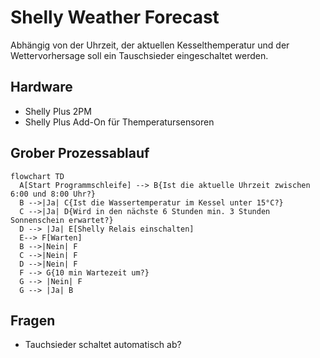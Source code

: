 # Shelly Weather Forecast
Abhängig von der Uhrzeit, der aktuellen Kesselthemperatur und der Wettervorhersage soll ein Tauschsieder eingeschaltet werden. 

## Hardware
- Shelly Plus 2PM
- Shelly Plus Add-On für Themperatursensoren

## Grober Prozessablauf

```mermaid
flowchart TD
  A[Start Programmschleife] --> B{Ist die aktuelle Uhrzeit zwischen 6:00 und 8:00 Uhr?}
  B -->|Ja| C{Ist die Wassertemperatur im Kessel unter 15°C?}
  C -->|Ja| D{Wird in den nächste 6 Stunden min. 3 Stunden Sonnenschein erwartet?}
  D --> |Ja| E[Shelly Relais einschalten]
  E--> F[Warten]
  B -->|Nein| F
  C -->|Nein| F
  D -->|Nein| F
  F --> G{10 min Wartezeit um?}
  G --> |Nein| F
  G --> |Ja| B
```


## Fragen
- Tauchsieder schaltet automatisch ab?
